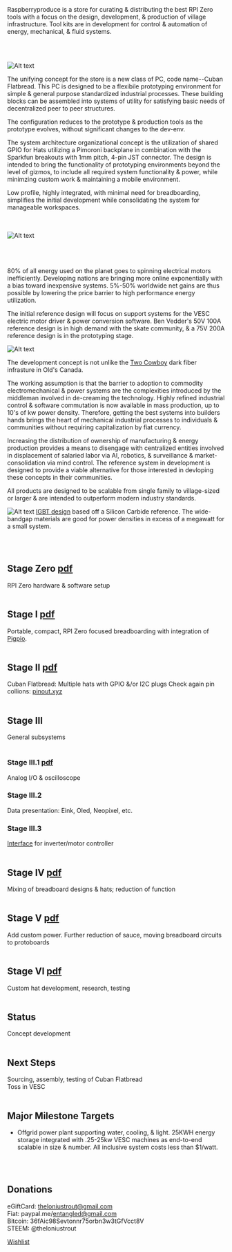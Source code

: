


<br><br>
Raspberryproduce is a store for curating & distributing the best RPI Zero tools with a focus on the design, development, & production of village infrastructure. Tool kits are in development for control & automation of energy, mechanical, & fluid systems.


<br><br>

![Alt text](png/flatbread.png)

The unifying concept for the store is a new class of PC, code name--Cuban Flatbread. This PC is designed to be a flexibile prototyping environment for simple & general purpose standardized industrial processes. These building blocks can be assembled into systems of utility for satisfying basic needs of decentralized peer to peer structures.

The configuration reduces to the prototype & production tools as the prototype evolves, without significant changes to the dev-env. 

The system architecture organizational concept is the utilization of shared GPIO for Hats utilizing a Pimoroni backplane in combination with the Sparkfun breakouts with 1mm pitch, 4-pin JST connector. The design is intended to bring the functionality of prototyping environments beyond the level of gizmos, to include all required system functionality & power, while minimzing custom work & maintaining a mobile environment. 

Low profile, highly integrated, with minimal need for breadboarding, simplifies the initial development while consolidating the system for manageable workspaces.


<br><br>
![Alt text](png/casestageiii.png)
<br><br>
<br><br>

80% of all energy used on the planet goes to spinning electrical motors inefficiently. Developing nations are bringing more online exponentially with a bias toward inexpensive systems. 5%-50% worldwide net gains are thus possible by lowering the price barrier to high performance energy utilization. 

The initial reference design will focus on support systems for the VESC electric motor driver & power conversion software. Ben Vedder's 50V 100A reference design is in high demand with the skate community, & a 75V 200A reference design is in the prototyping stage.

![Alt text](png/vesc6.4.png)

The development concept is not unlike the [Two Cowboy](https://www.youtube.com/watch?v=SDHqzUz39mU) dark fiber infrasture in Old's Canada. 

The working assumption is that the barrier to adoption to commodity electromechanical & power systems are the complexities introduced by the middleman involved in de-creaming the technology. Highly refined industrial control & software commutation is now available in mass production, up to 10's of kw power density. Therefore, getting the best systems into builders hands brings the heart of mechanical industrial processes to individuals & communities without requiring capitalization by fiat currency.

Increasing the distribution of ownership of manufacturing & energy production provides a means to disengage with centralized entities involved in displacement of salaried labor via AI, robotics, & surveillance & market-consolidation via mind control. The reference system in development is designed to provide a viable alternative for those interested in devloping these concepts in their communities.

All products are designed to be scalable from single family to village-sized or larger & are intended to outperform modern industry standards. 

![Alt text](png/igbt.png)
[IGBT design](https://github.com/paltatech/VESC-controller) based off a Silicon Carbide reference. The wide-bandgap materials are good for power densities in excess of a megawatt for a small system.

<br><br>

## Stage Zero [pdf](pdf/stagezero.pdf)
RPI Zero hardware & software setup
<br><br>
## Stage I [pdf](pdf/stagei.pdf)
Portable, compact, RPI Zero focused breadboarding with integration of [Pigpio](http://abyz.me.uk/rpi/pigpio/).
<br><br>
## Stage II [pdf](pdf/stageii.pdf)
Cuban Flatbread: Multiple hats with GPIO &/or I2C plugs
Check again pin collions: [pinout.xyz](https://pinout.xyz/phatstack)
<br><br>
## Stage III
General subsystems
<br><br>
### Stage III.1 [pdf](pdf/stageiii.pdf)
Analog I/O & oscilloscope
### Stage III.2 
Data presentation: Eink, Oled, Neopixel, etc.
### Stage III.3 
[Interface](https://github.com/LiamBindle/PyVESC) for inverter/motor controller
<br><br>
## Stage IV [pdf](pdf/stageiv.pdf)
Mixing of breadboard designs & hats; reduction of function
<br><br>
## Stage V [pdf](pdf/stagev.pdf)
Add custom power. Further reduction of sauce, moving breadboard circuits to protoboards
<br><br>
## Stage VI [pdf](pdf/stagevi.pdf)
Custom hat development, research, testing
<br><br>

## Status
Concept development
<br><br>

## Next Steps
Sourcing, assembly, testing of Cuban Flatbread<br />
Toss in VESC
<br><br>


## Major Milestone Targets
* Offgrid power plant supporting water, cooling, & light. 25KWH energy storage integrated with .25-25kw VESC machines as end-to-end scalable in size & number. All inclusive system costs less than $1/watt. 


<br><br>
## Donations
eGiftCard:  theloniustrout@gmail.com<br />
Fiat:       paypal.me/entangled@gmail.com<br />
Bitcoin:    36fAic98Sevtonnr75orbn3w3tGfVcct8V<br />
STEEM:      @theloniustrout<br />


[Wishlist](fuel.pdf)

